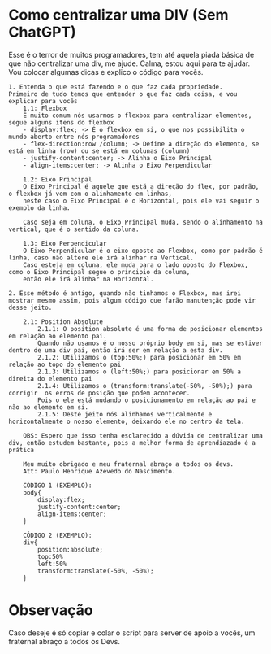 # Como centralizar uma DIV (Sem ChatGPT)

Esse é o terror de muitos programadores, tem até aquela piada básica de que não centralizar uma div, me ajude.
Calma, estou aqui para te ajudar. Vou colocar algumas dicas e explico o código para vocês.

    1. Entenda o que está fazendo e o que faz cada propriedade.
    Primeiro de tudo temos que entender o que faz cada coisa, e vou explicar para vocês
        1.1: Flexbox
        É muito comum nós usarmos o flexbox para centralizar elementos, segue alguns itens do flexbox
        - display:flex; -> É o flexbox em si, o que nos possibilita o mundo aberto entre nós programadores
        - flex-direction:row /column; -> Define a direção do elemento, se está em linha (row) ou se está em colunas (column)
        - justify-content:center; -> Alinha o Eixo Principal
        - align-items:center; -> Alinha o Eixo Perpendicular

        1.2: Eixo Principal
        O Eixo Principal é aquele que está a direção do flex, por padrão, o flexbox já vem com o alinhamento em linhas,
        neste caso o Eixo Principal é o Horizontal, pois ele vai seguir o exemplo da linha.
        
        Caso seja em coluna, o Eixo Principal muda, sendo o alinhamento na vertical, que é o sentido da coluna.

        1.3: Eixo Perpendicular
        O Eixo Perpendicular é o eixo oposto ao Flexbox, como por padrão é linha, caso não altere ele irá alinhar na Vertical.
        Caso esteja em coluna, ele muda para o lado oposto do Flexbox, como o Eixo Principal segue o principio da coluna,
        então ele irá alinhar na Horizontal.
    
    2. Esse método é antigo, quando não tinhamos o Flexbox, mas irei mostrar mesmo assim, pois algum código que farão manutenção pode vir desse jeito.

        2.1: Position Absolute
            2.1.1: O position absolute é uma forma de posicionar elementos em relação ao elemento pai.
            Quando não usamos é o nosso próprio body em si, mas se estiver dentro de uma div pai, então irá ser em relação a esta div.
            2.1.2: Utilizamos o (top:50%;) para posicionar em 50% em relação ao topo do elemento pai
            2.1.3: Utilizamos o (left:50%;) para posicionar em 50% a direita do elemento pai
            2.1.4: Utilizamos o (transform:translate(-50%, -50%);) para corrigir  os erros de posição que podem acontecer.
            Pois o ele está mudando o posicionamento em relação ao pai e não ao elemento em si.
            2.1.5: Deste jeito nós alinhamos verticalmente e horizontalmente o nosso elemento, deixando ele no centro da tela.

        OBS: Espero que isso tenha esclarecido a dúvida de centralizar uma div, então estudem bastante, pois a melhor forma de aprendiazado é a prática

        Meu muito obrigado e meu fraternal abraço a todos os devs.
        Att: Paulo Henrique Azevedo do Nascimento.

        CÓDIGO 1 (EXEMPLO):
        body{
            display:flex;
            justify-content:center;
            align-items:center;
        }

        CÓDIGO 2 (EXEMPLO):
        div{
            position:absolute;
            top:50%
            left:50%
            transform:translate(-50%, -50%);
        }

# Observação
Caso deseje é só copiar e colar o script para server de apoio a vocês, um fraternal abraço a todos os Devs.
